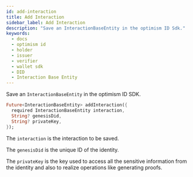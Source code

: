 ```yaml
---
id: add-interaction
title: Add Interaction
sidebar_label: Add Interaction
description: "Save an InteractionBaseEntity in the optimism ID Sdk."
keywords:
  - docs
  - optimism id
  - holder
  - issuer
  - verifier
  - wallet sdk
  - DID
  - Interaction Base Entity
---
```


Save an `InteractionBaseEntity` in the optimism ID SDK.

```dart
Future<InteractionBaseEntity> addInteraction({
  required InteractionBaseEntity interaction,
  String? genesisDid,
  String? privateKey,
});
```

The `interaction` is the interaction to be saved.

The `genesisDid` is the unique ID of the identity.

The `privateKey` is the key used to access all the sensitive information from the identity and also to realize operations like generating proofs.
